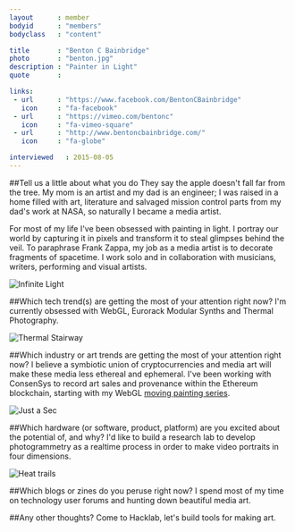 ```yaml
---
layout      : member
bodyid      : "members"
bodyclass   : "content"

title       : "Benton C Bainbridge"
photo       : "benton.jpg"
description : "Painter in Light"
quote       : 

links:
 - url      : "https://www.facebook.com/BentonCBainbridge"
   icon     : "fa-facebook"
 - url      : "https://vimeo.com/bentonc"
   icon     : "fa-vimeo-square"
 - url      : "http://www.bentoncbainbridge.com/"
   icon     : "fa-globe"

interviewed   : 2015-08-05
---
```


##Tell us a little about what you do
They say the apple doesn't fall far from the tree. My mom is an artist and my dad is an engineer; I was raised in a home filled with art, literature and salvaged mission control parts from my dad's work at NASA, so naturally I became a media artist.

For most of my life I've been obsessed with painting in light. I portray our world by capturing it in pixels and transform it to steal glimpses behind the veil. To paraphrase Frank Zappa, my job as a media artist is to decorate fragments of spacetime. I work solo and in collaboration with musicians, writers, performing and visual artists.

![Infinite Light](/images/interviews/benton/infinite_light.jpg)

##Which tech trend(s) are getting the most of your attention right now?
I'm currently obsessed with WebGL, Eurorack Modular Synths and Thermal Photography. 

![Thermal Stairway](/images/interviews/benton/thermal_stairway.jpg)

##Which industry or art trends are getting the most of your attention right now?
I believe a symbiotic union of cryptocurrencies and media art will make these media less ethereal and ephemeral. I've been working with ConsenSys to record art sales and provenance within the Ethereum blockchain, starting with my WebGL [moving painting series](http://www.justasec.XYZ).

![Just a Sec](/images/interviews/benton/just_a_sec_fragment.jpg)

##Which hardware (or software, product, platform) are you excited about the potential of, and why?
I'd like to build a research lab to develop photogrammetry as a realtime process in order to make video portraits in four dimensions.

![Heat trails](/images/interviews/benton/heat_trails.jpg)
 
##Which blogs or zines do you peruse right now?
I spend most of my time on technology user forums and hunting down beautiful media art.

 
##Any other thoughts?
Come to Hacklab, let's build tools for making art.